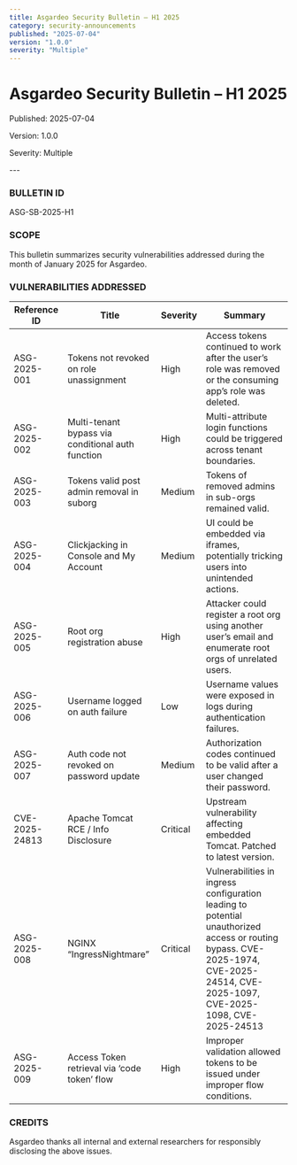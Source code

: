```yaml
---
title: Asgardeo Security Bulletin – H1 2025
category: security-announcements
published: "2025-07-04"
version: "1.0.0"
severity: "Multiple"
---
```


# Asgardeo Security Bulletin – H1 2025

<p class="doc-info">Published: 2025-07-04</p>
<p class="doc-info">Version: 1.0.0</p>
<p class="doc-info">Severity: Multiple</p>
---

### BULLETIN ID  
ASG-SB-2025-H1

### SCOPE  
This bulletin summarizes security vulnerabilities addressed during the month of January 2025 for Asgardeo.

### VULNERABILITIES ADDRESSED

| Reference ID | Title | Severity | Summary |
|--------------|-------|----------|---------|
| ASG-2025-001 | Tokens not revoked on role unassignment | High | Access tokens continued to work after the user’s role was removed or the consuming app’s role was deleted. |
| ASG-2025-002 | Multi-tenant bypass via conditional auth function | High | Multi-attribute login functions could be triggered across tenant boundaries. |
| ASG-2025-003 | Tokens valid post admin removal in suborg | Medium | Tokens of removed admins in sub-orgs remained valid. |
| ASG-2025-004 | Clickjacking in Console and My Account | Medium | UI could be embedded via iframes, potentially tricking users into unintended actions. |
| ASG-2025-005 | Root org registration abuse | High | Attacker could register a root org using another user’s email and enumerate root orgs of unrelated users. |
| ASG-2025-006 | Username logged on auth failure | Low | Username values were exposed in logs during authentication failures. |
| ASG-2025-007 | Auth code not revoked on password update | Medium | Authorization codes continued to be valid after a user changed their password. |
| CVE-2025-24813 | Apache Tomcat RCE / Info Disclosure | Critical | Upstream vulnerability affecting embedded Tomcat. Patched to latest version. |
| ASG-2025-008 | NGINX “IngressNightmare” | Critical | Vulnerabilities in ingress configuration leading to potential unauthorized access or routing bypass. CVE-2025-1974, CVE-2025-24514, CVE-2025-1097, CVE-2025-1098, CVE-2025-24513 |
| ASG-2025-009 | Access Token retrieval via ‘code token’ flow | High | Improper validation allowed tokens to be issued under improper flow conditions. |

### CREDITS  
Asgardeo thanks all internal and external researchers for responsibly disclosing the above issues.
